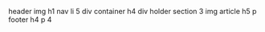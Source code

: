 header
    img
    h1
nav
    li 5
div container
    h4
    div holder
        section 3
            img
            article
                h5
                p
footer
    h4
    p 4